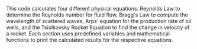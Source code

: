 This code calculates four different physical equations: Reynolds Law to determine the Reynolds number for fluid flow, Bragg's Law to compute the wavelength of scattered waves, Arps' equation for the production rate of oil wells, and the Tsiolkovsky Rocket Equation to find the change in velocity of a rocket. Each section uses predefined variables and mathematical functions to print the calculated results for the respective equations.
